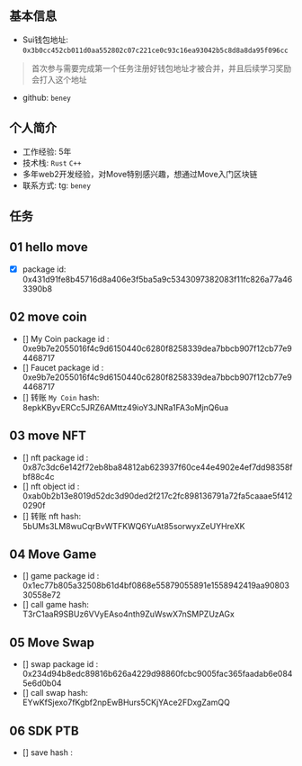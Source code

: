 ## 基本信息
- Sui钱包地址: `0x3b0cc452cb011d0aa552802c07c221ce0c93c16ea93042b5c8d8a8da95f096cc`
> 首次参与需要完成第一个任务注册好钱包地址才被合并，并且后续学习奖励会打入这个地址
- github: `beney`

## 个人简介
- 工作经验: 5年
- 技术栈: `Rust` `C++`
- 多年web2开发经验，对Move特别感兴趣，想通过Move入门区块链
- 联系方式: tg: `beney`

## 任务

##   01 hello move
- [x] package id: 0x431d91fe8b45716d8a406e3f5ba5a9c5343097382083f11fc826a77a463390b8

##   02 move coin
- [] My Coin package id : 0xe9b7e2055016f4c9d6150440c6280f8258339dea7bbcb907f12cb77e94468717
- [] Faucet package id : 0xe9b7e2055016f4c9d6150440c6280f8258339dea7bbcb907f12cb77e94468717
- [] 转账 `My Coin` hash: 8epkKByvERCc5JRZ6AMttz49ioY3JNRa1FA3oMjnQ6ua

##   03 move NFT
- [] nft package id : 0x87c3dc6e142f72eb8ba84812ab623937f60ce44e4902e4ef7dd98358fbf88c4c
- [] nft object id : 0xab0b2b13e8019d52dc3d90ded2f217c2fc898136791a72fa5caaae5f4120290f
- [] 转账 nft  hash: 5bUMs3LM8wuCqrBvWTFKWQ6YuAt85sorwyxZeUYHreXK

##   04 Move Game
- [] game package id : 0x1ec77b805a32508b61d4bf0868e55879055891e1558942419aa9080330558e72
- [] call game hash: T3rC1aaR9SBUz6VVyEAso4nth9ZuWswX7nSMPZUzAGx

##   05 Move Swap
- [] swap package id : 0x234d94b8edc89816b626a4229d98860fcbc9005fac365faadab6e0845e6d0b04
- [] call swap hash: EYwKfSjexo7fKgbf2npEwBHurs5CKjYAce2FDxgZamQQ

##   06 SDK PTB
- [] save hash :
